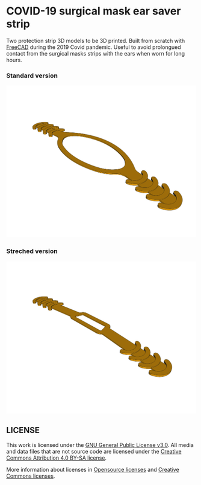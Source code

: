 # COVID-19 surgical mask ear saver strip
Two protection strip 3D models to be 3D printed. Built from scratch with [FreeCAD](https://freecadweb.org) during the 2019 Covid pandemic. Useful to avoid prolongued contact from the surgical masks strips with the ears when worn for long hours.

### Standard version
![ear-saver](ear-saver.png)

### Streched version
![ear-saver-streched](ear-saver-streched.png)

## LICENSE

This work is licensed under the [GNU General Public License v3.0](../LICENSE-GPLV30). All media and data files that are not source code are licensed under the [Creative Commons Attribution 4.0 BY-SA license](../LICENSE-CCBYSA40).

More information about licenses in [Opensource licenses](https://opensource.org/licenses/) and [Creative Commons licenses](https://creativecommons.org/licenses/).
